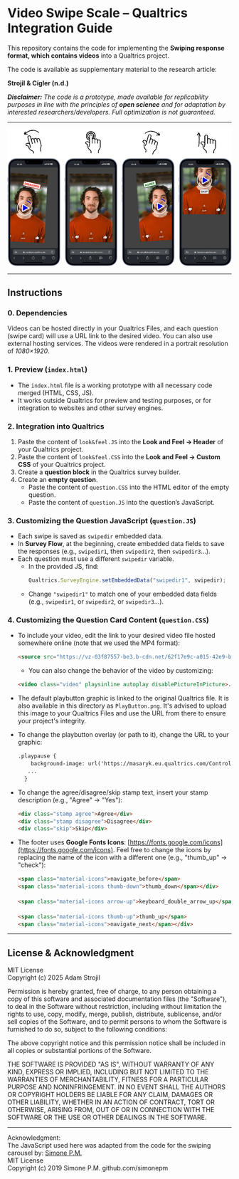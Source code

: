 # Video Swipe Scale – Qualtrics Integration Guide

This repository contains the code for implementing the **Swiping response format, which contains videos** into a Qualtrics project.

The code is available as supplementary material to the research article:

**Strojil & Cígler (n.d.)**


***Disclaimer:** The code is a prototype, made available for replicability purposes in line with the principles of **open science** and for adaptation by interested researchers/developers. Full optimization is not guaranteed.*

---

<p align="center">
  <img src="https://github.com/strojiladam/swipescale/blob/300c9bd33af14215edaf5e94ddff5b81caa5e003/Swipe_VIDEO/videoswipe.png" alt="Swipe" style= width:600px;">
</p>

---

## Instructions

### 0. Dependencies
Videos can be hosted directly in your Qualtrics Files, and each question (swipe card) will use a URL link to the desired video. You can also use external hosting services. The videos were rendered in a portrait resolution of *1080×1920*.

### 1. Preview (`index.html`)
- The `index.html` file is a working prototype with all necessary code merged (HTML, CSS, JS).  
- It works outside Qualtrics for preview and testing purposes, or for integration to websites and other survey engines.

### 2. Integration into Qualtrics
1. Paste the content of `look&feel.JS` into the **Look and Feel → Header** of your Qualtrics project.  
2. Paste the content of `look&feel.CSS` into the **Look and Feel → Custom CSS** of your Qualtrics project.  
3. Create a **question block** in the Qualtrics survey builder.  
4. Create an **empty question**.  
   - Paste the content of `question.CSS` into the HTML editor of the empty question.  
   - Paste the content of `question.JS` into the question’s JavaScript.

### 3. Customizing the Question JavaScript (`question.JS`)
- Each swipe is saved as `swipedir` embedded data.  
- In **Survey Flow**, at the beginning, create embedded data fields to save the responses (e.g., `swipedir1`, then `swipedir2`, then `swipedir3`…).  
- Each question must use a different `swipedir` variable.  
  - In the provided JS, find:  
    ```javascript
    Qualtrics.SurveyEngine.setEmbeddedData("swipedir1", swipedir);
    ```
  - Change `"swipedir1"` to match one of your embedded data fields (e.g., `swipedir1`, or `swipedir2`, or `swipedir3`…).

### 4. Customizing the Question Card Content (`question.CSS`)
- To include your video, edit the link to your desired video file hosted somewhere online (note that we used the MP4 format):  
  ```html
  <source src="https://vz-03f87557-be3.b-cdn.net/62f17e9c-a015-42e9-ba9e-3c962159f05b/play_720p.mp4" type="video/mp4">
  ```
  - You can also change the behavior of the video by customizing:
  ```html
  <video class="video" playsinline autoplay disablePictureInPicture>...</video>  ```
  ```

- The default playbutton graphic is linked to the original Qualtrics file. It is also available in this directory as `PlayButton.png`. It's advised to upload this image to your Qualtrics Files and use the URL from there to ensure your project's integrity.
- To change the playbutton overlay (or path to it), change the URL to your graphic:
  ```html
  .playpause {
      background-image: url('https://masaryk.eu.qualtrics.com/ControlPanel/Graphic.php?IM=IM_gnExt9WbpfLJIDd');
     ...
    }
  ```
  
- To change the agree/disagree/skip stamp text, insert your stamp description (e.g., "Agree" -> "Yes"):  
  ```html
  <div class="stamp agree">Agree</div>
  <div class="stamp disagree">Disagree</div>
  <div class="skip">Skip</div>
  ```
- The footer uses **Google Fonts Icons**: [https://fonts.google.com/icons](https://fonts.google.com/icons). Feel free to change the icons by replacing the name of the icon with a different one (e.g., "thumb_up" -> "check"):
  ```html
  <span class="material-icons">navigate_before</span>
  <span class="material-icons thumb-down">thumb_down</span></div>
  
  <span class="material-icons arrow-up">keyboard_double_arrow_up</span>
  
  <span class="material-icons thumb-up">thumb_up</span>
  <span class="material-icons">navigate_next</span></div>
  ```
  
---

## License & Acknowledgment

MIT License  
Copyright (c) 2025 Adam Strojil

Permission is hereby granted, free of charge, to any person obtaining a copy
of this software and associated documentation files (the "Software"), to deal
in the Software without restriction, including without limitation the rights
to use, copy, modify, merge, publish, distribute, sublicense, and/or sell
copies of the Software, and to permit persons to whom the Software is
furnished to do so, subject to the following conditions:

The above copyright notice and this permission notice shall be included in all
copies or substantial portions of the Software.

THE SOFTWARE IS PROVIDED "AS IS", WITHOUT WARRANTY OF ANY KIND, EXPRESS OR
IMPLIED, INCLUDING BUT NOT LIMITED TO THE WARRANTIES OF MERCHANTABILITY,
FITNESS FOR A PARTICULAR PURPOSE AND NONINFRINGEMENT. IN NO EVENT SHALL THE
AUTHORS OR COPYRIGHT HOLDERS BE LIABLE FOR ANY CLAIM, DAMAGES OR OTHER
LIABILITY, WHETHER IN AN ACTION OF CONTRACT, TORT OR OTHERWISE, ARISING FROM,
OUT OF OR IN CONNECTION WITH THE SOFTWARE OR THE USE OR OTHER DEALINGS IN THE
SOFTWARE.

---

Acknowledgment:  
The JavaScript used here was adapted from the code for the swiping carousel by: [Simone P.M.](https://github.com/simonepm)  
MIT License  
Copyright (c) 2019 Simone P.M. github.com/simonepm
